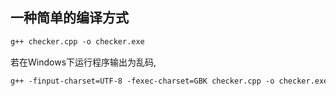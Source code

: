 ## 一种简单的编译方式

```txt
g++ checker.cpp -o checker.exe
```

若在Windows下运行程序输出为乱码,

```txt
g++ -finput-charset=UTF-8 -fexec-charset=GBK checker.cpp -o checker.exe
```
